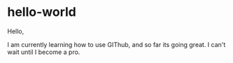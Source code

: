 # hello-world



Hello, 

I am currently learning how to use GIThub, and so far its going great. I can't wait until I become a pro. 
